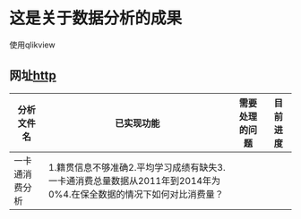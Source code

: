 #  这是关于数据分析的成果
使用qlikview

## 网址[http](http://210.43.0.189/qlikview/index.htm)

|    分析文件名 |  已实现功能  |  需要处理的问题  |   目前进度  |
| -------------| ---------- | -------------- | ---------- |
|一卡通消费分析  |1.籍贯信息不够准确2.平均学习成绩有缺失3.一卡通消费总量数据从2011年到2014年为0%4.在保全数据的情况下如何对比消费量？||
        
